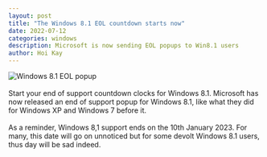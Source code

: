 ```yaml
---
layout: post
title: "The Windows 8.1 EOL countdown starts now"
date: 2022-07-12
categories: windows
description: Microsoft is now sending EOL popups to Win8.1 users
author: Hoi Kay
---
```

![Windows 8.1 EOL popup]({{site.github.url}}/assets/win8-eol/win8-eol.png) <br>
<br>
Start your end of support countdown clocks for Windows 8.1. Microsoft has now released an end of support popup for Windows 8.1, like what they did for Windows XP and Windows 7 before it. <br>
<br>
As a reminder, Windows 8,1 support ends on the 10th January 2023. For many, this date will go on unnoticed but for some devolt Windows 8.1 users, thus day will be sad indeed.